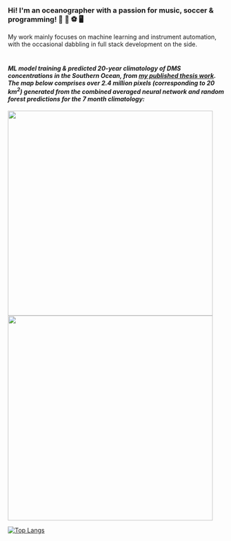 ### Hi! I'm an oceanographer with a passion for music, soccer & programming! :ocean: :guitar: :soccer: :desktop_computer:
My work mainly focuses on machine learning and instrument automation, with the occasional dabbling in full stack development on the side. 
#
#### *ML model training & predicted 20-year climatology of DMS concentrations in the Southern Ocean, from [my published thesis work](https://aslopubs.onlinelibrary.wiley.com/doi/abs/10.1002/lno.12298). The map below comprises over 2.4 million pixels (corresponding to 20 km<sup>2</sup>) generated from the combined averaged neural network and random forest predictions for the 7 month climatology:*
<p float="left">
  <img src='https://user-images.githubusercontent.com/68400556/161632855-8fa55e2e-be69-47d4-94a2-f52e9ad1a0eb.gif'  height="475"/>
  <img src='https://user-images.githubusercontent.com/68400556/161633959-1ebbbef7-d62e-46d0-a7e0-d35cf432577e.gif'  height="475"/>
</p>


[![Top Langs](https://github-readme-stats-git-masterrstaa-rickstaa.vercel.app/api/top-langs/?username=bjmcnabb&show_icons=true&theme=radical)](https://github.com/bjmcnabb/github-readme-stats)

<!--
**bjmcnabb/bjmcnabb** is a ✨ _special_ ✨ repository because its `README.md` (this file) appears on your GitHub profile.

Here are some ideas to get you started:

- 🔭 I’m currently working on ...
- 🌱 I’m currently learning ...
- 👯 I’m looking to collaborate on ...
- 🤔 I’m looking for help with ...
- 💬 Ask me about ...
- 📫 How to reach me: ...
- 😄 Pronouns: ...
- ⚡ Fun fact: ...
-->
